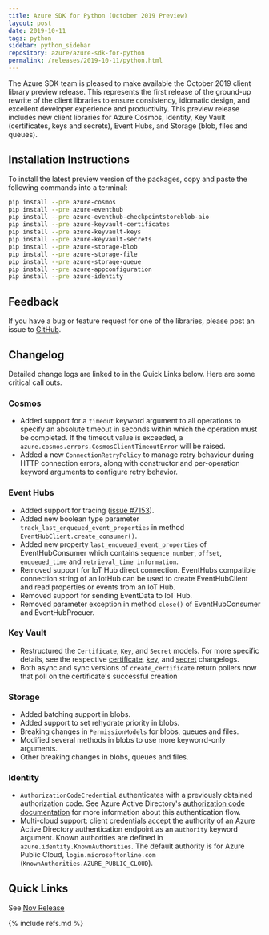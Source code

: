 ```yaml
---
title: Azure SDK for Python (October 2019 Preview)
layout: post
date: 2019-10-11
tags: python
sidebar: python_sidebar
repository: azure/azure-sdk-for-python
permalink: /releases/2019-10-11/python.html
---
```


The Azure SDK team is pleased to make available the October 2019 client library preview release. This represents the first release of the ground-up rewrite of the client libraries to ensure consistency, idiomatic design, and excellent developer experience and productivity. This preview release includes new client libraries for Azure Cosmos, Identity, Key Vault (certificates, keys and secrets), Event Hubs, and Storage (blob, files and queues).

## Installation Instructions

To install the latest preview version of the packages, copy and paste the following commands into a terminal:

```bash
pip install --pre azure-cosmos
pip install --pre azure-eventhub
pip install --pre azure-eventhub-checkpointstoreblob-aio
pip install --pre azure-keyvault-certificates
pip install --pre azure-keyvault-keys
pip install --pre azure-keyvault-secrets
pip install --pre azure-storage-blob
pip install --pre azure-storage-file
pip install --pre azure-storage-queue
pip install --pre azure-appconfiguration
pip install --pre azure-identity
```

## Feedback
If you have a bug or feature request for one of the libraries, please post an issue to [GitHub](https://github.com/azure/azure-sdk-for-python/issues).


## Changelog

Detailed change logs are linked to in the Quick Links below. Here are some critical call outs.

### Cosmos

- Added support for a `timeout` keyword argument to all operations to specify an absolute timeout in seconds within which the operation must be completed. If the timeout value is exceeded, a `azure.cosmos.errors.CosmosClientTimeoutError` will be raised.
- Added a new `ConnectionRetryPolicy` to manage retry behaviour during HTTP connection errors, along with constructor and per-operation keyword arguments to configure retry behavior.

### Event Hubs

- Added support for tracing ([issue #7153](https://github.com/Azure/azure-sdk-for-python/issues/7153)).
- Added new boolean type parameter `track_last_enqueued_event_properties` in method `EventHubClient.create_consumer()`.
- Added new property `last_enqueued_event_properties` of EventHubConsumer which contains `sequence_number`, `offset`, `enqueued_time` and `retrieval_time information`.
- Removed support for IoT Hub direct connection. EventHubs compatible connection string of an IotHub can be used to create EventHubClient and read properties or events from an IoT Hub.
- Removed support for sending EventData to IoT Hub.
- Removed parameter exception in method `close()` of EventHubConsumer and EventHubProcuer.

### Key Vault

- Restructured the `Certificate`, `Key`, and `Secret` models. For more specific details, see the respective
[certificate](https://github.com/Azure/azure-sdk-for-python/blob/master/sdk/keyvault/azure-keyvault-certificates/CHANGELOG.md),
[key](https://github.com/Azure/azure-sdk-for-python/blob/master/sdk/keyvault/azure-keyvault-keys/CHANGELOG.md),
and [secret](https://github.com/Azure/azure-sdk-for-python/blob/master/sdk/keyvault/azure-keyvault-secrets/CHANGELOG.md) changelogs.
- Both async and sync versions of `create_certificate` return pollers now that poll on the certificate's successful creation

### Storage

- Added batching support in blobs.
- Added support to set rehydrate priority in blobs.
- Breaking changes in `PermissionModels` for blobs, queues and files.
- Modified several methods in blobs to use more keyworrd-only arguments.
- Other breaking changes in blobs, queues and files.

### Identity
- `AuthorizationCodeCredential` authenticates with a previously obtained
authorization code. See Azure Active Directory's
[authorization code documentation](https://docs.microsoft.com/en-us/azure/active-directory/develop/v2-oauth2-auth-code-flow)
for more information about this authentication flow.
- Multi-cloud support: client credentials accept the authority of an Azure Active
Directory authentication endpoint as an `authority` keyword argument. Known
authorities are defined in `azure.identity.KnownAuthorities`. The default
authority is for Azure Public Cloud, `login.microsoftonline.com`
(`KnownAuthorities.AZURE_PUBLIC_CLOUD`).

## Quick Links

See [Nov Release](..\2019-11\python.html)

{% include refs.md %}
